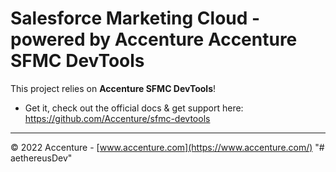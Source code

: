 # Salesforce Marketing Cloud - powered by Accenture Accenture SFMC DevTools

This project relies on **Accenture SFMC DevTools**!

- Get it, check out the official docs & get support here: https://github.com/Accenture/sfmc-devtools

---

© 2022 Accenture - [www.accenture.com](https://www.accenture.com/)
"# aethereusDev" 
